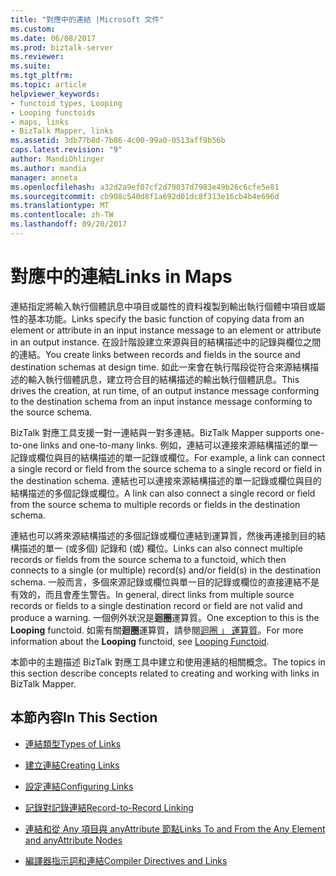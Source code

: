 ```yaml
---
title: "對應中的連結 |Microsoft 文件"
ms.custom: 
ms.date: 06/08/2017
ms.prod: biztalk-server
ms.reviewer: 
ms.suite: 
ms.tgt_pltfrm: 
ms.topic: article
helpviewer_keywords:
- functoid types, Looping
- Looping functoids
- maps, links
- BizTalk Mapper, links
ms.assetid: 3db77b8d-7b86-4c00-99a0-0513aff9b56b
caps.latest.revision: "9"
author: MandiOhlinger
ms.author: mandia
manager: anneta
ms.openlocfilehash: a32d2a9ef07cf2d79037d7983e49b26c6cfe5e81
ms.sourcegitcommit: cb908c540d8f1a692d01dc8f313e16cb4b4e696d
ms.translationtype: MT
ms.contentlocale: zh-TW
ms.lasthandoff: 09/20/2017
---
```

# <a name="links-in-maps"></a><span data-ttu-id="120cb-102">對應中的連結</span><span class="sxs-lookup"><span data-stu-id="120cb-102">Links in Maps</span></span>
<span data-ttu-id="120cb-103">連結指定將輸入執行個體訊息中項目或屬性的資料複製到輸出執行個體中項目或屬性的基本功能。</span><span class="sxs-lookup"><span data-stu-id="120cb-103">Links specify the basic function of copying data from an element or attribute in an input instance message to an element or attribute in an output instance.</span></span> <span data-ttu-id="120cb-104">在設計階設建立來源與目的結構描述中的記錄與欄位之間的連結。</span><span class="sxs-lookup"><span data-stu-id="120cb-104">You create links between records and fields in the source and destination schemas at design time.</span></span> <span data-ttu-id="120cb-105">如此一來會在執行階段從符合來源結構描述的輸入執行個體訊息，建立符合目的結構描述的輸出執行個體訊息。</span><span class="sxs-lookup"><span data-stu-id="120cb-105">This drives the creation, at run time, of an output instance message conforming to the destination schema from an input instance message conforming to the source schema.</span></span>  
  
 <span data-ttu-id="120cb-106">BizTalk 對應工具支援一對一連結與一對多連結。</span><span class="sxs-lookup"><span data-stu-id="120cb-106">BizTalk Mapper supports one-to-one links and one-to-many links.</span></span> <span data-ttu-id="120cb-107">例如，連結可以連接來源結構描述的單一記錄或欄位與目的結構描述的單一記錄或欄位。</span><span class="sxs-lookup"><span data-stu-id="120cb-107">For example, a link can connect a single record or field from the source schema to a single record or field in the destination schema.</span></span> <span data-ttu-id="120cb-108">連結也可以連接來源結構描述的單一記錄或欄位與目的結構描述的多個記錄或欄位。</span><span class="sxs-lookup"><span data-stu-id="120cb-108">A link can also connect a single record or field from the source schema to multiple records or fields in the destination schema.</span></span>  
  
 <span data-ttu-id="120cb-109">連結也可以將來源結構描述的多個記錄或欄位連結到運算質，然後再連接到目的結構描述的單一 (或多個) 記錄和 (或) 欄位。</span><span class="sxs-lookup"><span data-stu-id="120cb-109">Links can also connect multiple records or fields from the source schema to a functoid, which then connects to a single (or multiple) record(s) and/or field(s) in the destination schema.</span></span> <span data-ttu-id="120cb-110">一般而言，多個來源記錄或欄位與單一目的記錄或欄位的直接連結不是有效的，而且會產生警告。</span><span class="sxs-lookup"><span data-stu-id="120cb-110">In general, direct links from multiple source records or fields to a single destination record or field are not valid and produce a warning.</span></span> <span data-ttu-id="120cb-111">一個例外狀況是**迴圈**運算質。</span><span class="sxs-lookup"><span data-stu-id="120cb-111">One exception to this is the **Looping** functoid.</span></span> <span data-ttu-id="120cb-112">如需有關**迴圈**運算質，請參閱[迴圈 」 運算質](../core/looping-functoid.md)。</span><span class="sxs-lookup"><span data-stu-id="120cb-112">For more information about the **Looping** functoid, see [Looping Functoid](../core/looping-functoid.md).</span></span>  
  
 <span data-ttu-id="120cb-113">本節中的主題描述 BizTalk 對應工具中建立和使用連結的相關概念。</span><span class="sxs-lookup"><span data-stu-id="120cb-113">The topics in this section describe concepts related to creating and working with links in BizTalk Mapper.</span></span>  
  
## <a name="in-this-section"></a><span data-ttu-id="120cb-114">本節內容</span><span class="sxs-lookup"><span data-stu-id="120cb-114">In This Section</span></span>  
  
-   [<span data-ttu-id="120cb-115">連結類型</span><span class="sxs-lookup"><span data-stu-id="120cb-115">Types of Links</span></span>](../core/types-of-links.md)  
  
-   [<span data-ttu-id="120cb-116">建立連結</span><span class="sxs-lookup"><span data-stu-id="120cb-116">Creating Links</span></span>](../core/creating-links.md)  
  
-   [<span data-ttu-id="120cb-117">設定連結</span><span class="sxs-lookup"><span data-stu-id="120cb-117">Configuring Links</span></span>](../core/configuring-links.md)  
  
-   [<span data-ttu-id="120cb-118">記錄對記錄連結</span><span class="sxs-lookup"><span data-stu-id="120cb-118">Record-to-Record Linking</span></span>](../core/record-to-record-linking.md)  
  
-   [<span data-ttu-id="120cb-119">連結和從 Any 項目與 anyAttribute 節點</span><span class="sxs-lookup"><span data-stu-id="120cb-119">Links To and From the Any Element and anyAttribute Nodes</span></span>](../core/links-to-and-from-the-any-element-and-anyattribute-nodes.md)  
  
-   [<span data-ttu-id="120cb-120">編譯器指示詞和連結</span><span class="sxs-lookup"><span data-stu-id="120cb-120">Compiler Directives and Links</span></span>](../core/compiler-directives-and-links.md)